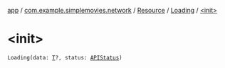 [app](../../../index.md) / [com.example.simplemovies.network](../../index.md) / [Resource](../index.md) / [Loading](index.md) / [&lt;init&gt;](./-init-.md)

# &lt;init&gt;

`Loading(data: `[`T`](index.md#T)`?, status: `[`APIStatus`](../../-a-p-i-status/index.md)`)`